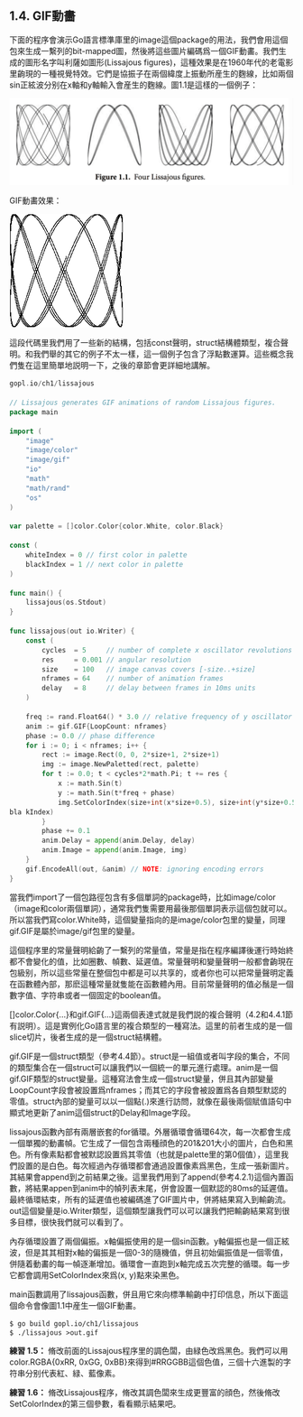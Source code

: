 ## 1.4. GIF動畵

下面的程序會演示Go語言標準庫里的image這個package的用法，我們會用這個包來生成一繫列的bit-mapped圖，然後將這些圖片編碼爲一個GIF動畵。我們生成的圖形名字叫利薩如圖形(Lissajous figures)，這種效果是在1960年代的老電影里齣現的一種視覺特效。它們是協振子在兩個緯度上振動所産生的麴線，比如兩個sin正絃波分别在x軸和y軸輸入會産生的麴線。圖1.1是這樣的一個例子：

![](../images/ch1-01.png)

GIF動畵效果：

![](../images/ch1-01.gif)

這段代碼里我們用了一些新的結構，包括const聲明，struct結構體類型，複合聲明。和我們舉的其它的例子不太一樣，這一個例子包含了浮點數運算。這些概念我們隻在這里簡單地説明一下，之後的章節會更詳細地講解。

```go
gopl.io/ch1/lissajous

// Lissajous generates GIF animations of random Lissajous figures.
package main

import (
	"image"
	"image/color"
	"image/gif"
	"io"
	"math"
	"math/rand"
	"os"
)

var palette = []color.Color{color.White, color.Black}

const (
	whiteIndex = 0 // first color in palette
	blackIndex = 1 // next color in palette
)

func main() {
	lissajous(os.Stdout)
}

func lissajous(out io.Writer) {
	const (
		cycles  = 5     // number of complete x oscillator revolutions
		res     = 0.001 // angular resolution
		size    = 100   // image canvas covers [-size..+size]
		nframes = 64    // number of animation frames
		delay   = 8     // delay between frames in 10ms units
	)

	freq := rand.Float64() * 3.0 // relative frequency of y oscillator
	anim := gif.GIF{LoopCount: nframes}
	phase := 0.0 // phase difference
	for i := 0; i < nframes; i++ {
		rect := image.Rect(0, 0, 2*size+1, 2*size+1)
		img := image.NewPaletted(rect, palette)
		for t := 0.0; t < cycles*2*math.Pi; t += res {
			x := math.Sin(t)
			y := math.Sin(t*freq + phase)
			img.SetColorIndex(size+int(x*size+0.5), size+int(y*size+0.5),
bla	kIndex)
		}
		phase += 0.1
		anim.Delay = append(anim.Delay, delay)
		anim.Image = append(anim.Image, img)
	}
	gif.EncodeAll(out, &anim) // NOTE: ignoring encoding errors
}

```

當我們import了一個包路徑包含有多個單詞的package時，比如image/color（image和color兩個單詞），通常我們隻需要用最後那個單詞表示這個包就可以。所以當我們寫color.White時，這個變量指向的是image/color包里的變量，同理gif.GIF是屬於image/gif包里的變量。

這個程序里的常量聲明給齣了一繫列的常量值，常量是指在程序編譯後運行時始終都不會變化的值，比如圈數、幀數、延遲值。常量聲明和變量聲明一般都會齣現在包級别，所以這些常量在整個包中都是可以共享的，或者你也可以把常量聲明定義在函數體內部，那麽這種常量就隻能在函數體內用。目前常量聲明的值必鬚是一個數字值、字符串或者一個固定的boolean值。

[]color.Color{...}和gif.GIF{...}這兩個表達式就是我們説的複合聲明（4.2和4.4.1節有説明）。這是實例化Go語言里的複合類型的一種寫法。這里的前者生成的是一個slice切片，後者生成的是一個struct結構體。

gif.GIF是一個struct類型（參考4.4節）。struct是一組值或者叫字段的集合，不同的類型集合在一個struct可以讓我們以一個統一的單元進行處理。anim是一個gif.GIF類型的struct變量。這種寫法會生成一個struct變量，併且其內部變量LoopCount字段會被設置爲nframes；而其它的字段會被設置爲各自類型默認的零值。struct內部的變量可以以一個點(.)來進行訪問，就像在最後兩個賦值語句中顯式地更新了anim這個struct的Delay和Image字段。

lissajous函數內部有兩層嵌套的for循環。外層循環會循環64次，每一次都會生成一個單獨的動畵幀。它生成了一個包含兩種顔色的201&201大小的圖片，白色和黑色。所有像素點都會被默認設置爲其零值（也就是palette里的第0個值），這里我們設置的是白色。每次經過內存循環都會通過設置像素爲黑色，生成一張新圖片。其結果會append到之前結果之後。這里我們用到了append(參考4.2.1)這個內置函數，將結果appen到anim中的幀列表末尾，併會設置一個默認的80ms的延遲值。最終循環結束，所有的延遲值也被編碼進了GIF圖片中，併將結果寫入到輸齣流。out這個變量是io.Writer類型，這個類型讓我們可以可以讓我們把輸齣結果寫到很多目標，很快我們就可以看到了。

內存循環設置了兩個偏振。x軸偏振使用的是一個sin函數。y軸偏振也是一個正絃波，但是其其相對x軸的偏振是一個0-3的隨機值，併且初始偏振值是一個零值，併隨着動畵的每一幀逐漸增加。循環會一直跑到x軸完成五次完整的循環。每一步它都會調用SetColorIndex來爲(x, y)點來染黑色。

main函數調用了lissajous函數，併且用它來向標準輸齣中打印信息，所以下面這個命令會像圖1.1中産生一個GIF動畵。

```
$ go build gopl.io/ch1/lissajous
$ ./lissajous >out.gif
```

**練習 1.5：** 脩改前面的Lissajous程序里的調色闆，由緑色改爲黑色。我們可以用color.RGBA{0xRR, 0xGG, 0xBB}來得到#RRGGBB這個色值，三個十六進製的字符串分别代表紅、緑、藍像素。

**練習 1.6：** 脩改Lissajous程序，脩改其調色闆來生成更豐富的顔色，然後脩改SetColorIndex的第三個參數，看看顯示結果吧。

